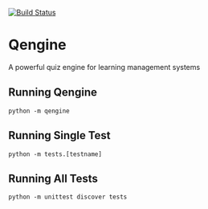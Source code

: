 [![Build Status](https://travis-ci.org/academicsystems/Qengine.svg?branch=master)](https://travis-ci.org/academicsystems/Qengine)

# Qengine
A powerful quiz engine for learning management systems

## Running Qengine

`python -m qengine`

## Running Single Test

`python -m tests.[testname]`

## Running All Tests

`python -m unittest discover tests`
